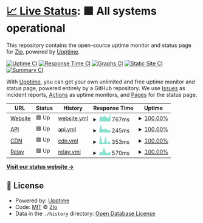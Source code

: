 # [📈 Live Status](https://status.gearheads.social): <!--live status--> **🟩 All systems operational**

This repository contains the open-source uptime monitor and status page for [Zio](https://zio.sh), powered by [Upptime](https://github.com/upptime/upptime).

[![Uptime CI](https://github.com/ziodotsh/upptime-gearheads.social/workflows/Uptime%20CI/badge.svg)](https://github.com/ziodotsh/upptime-gearheads.social/actions?query=workflow%3A%22Uptime+CI%22)
[![Response Time CI](https://github.com/ziodotsh/upptime-gearheads.social/workflows/Response%20Time%20CI/badge.svg)](https://github.com/ziodotsh/upptime-gearheads.social/actions?query=workflow%3A%22Response+Time+CI%22)
[![Graphs CI](https://github.com/ziodotsh/upptime-gearheads.social/workflows/Graphs%20CI/badge.svg)](https://github.com/ziodotsh/upptime-gearheads.social/actions?query=workflow%3A%22Graphs+CI%22)
[![Static Site CI](https://github.com/ziodotsh/upptime-gearheads.social/workflows/Static%20Site%20CI/badge.svg)](https://github.com/ziodotsh/upptime-gearheads.social/actions?query=workflow%3A%22Static+Site+CI%22)
[![Summary CI](https://github.com/ziodotsh/upptime-gearheads.social/workflows/Summary%20CI/badge.svg)](https://github.com/ziodotsh/upptime-gearheads.social/actions?query=workflow%3A%22Summary+CI%22)

With [Upptime](https://upptime.js.org), you can get your own unlimited and free uptime monitor and status page, powered entirely by a GitHub repository. We use [Issues](https://github.com/ziodotsh/upptime-gearheads.social/issues) as incident reports, [Actions](https://github.com/ziodotsh/upptime-gearheads.social/actions) as uptime monitors, and [Pages](https://status.gearheads.social) for the status page.

<!--start: status pages-->
<!-- This summary is generated by Upptime (https://github.com/upptime/upptime) -->
<!-- Do not edit this manually, your changes will be overwritten -->
<!-- prettier-ignore -->
| URL | Status | History | Response Time | Uptime |
| --- | ------ | ------- | ------------- | ------ |
| <img alt="" src="https://icons.duckduckgo.com/ip3/gearheads.social.ico" height="13"> [Website](https://gearheads.social) | 🟩 Up | [website.yml](https://github.com/ziodotsh/upptime-gearheads.social/commits/HEAD/history/website.yml) | <details><summary><img alt="Response time graph" src="./graphs/website/response-time-week.png" height="20"> 767ms</summary><br><a href="https://status.gearheads.social/history/website"><img alt="Response time 824" src="https://img.shields.io/endpoint?url=https%3A%2F%2Fraw.githubusercontent.com%2Fziodotsh%2Fupptime-gearheads.social%2FHEAD%2Fapi%2Fwebsite%2Fresponse-time.json"></a><br><a href="https://status.gearheads.social/history/website"><img alt="24-hour response time 800" src="https://img.shields.io/endpoint?url=https%3A%2F%2Fraw.githubusercontent.com%2Fziodotsh%2Fupptime-gearheads.social%2FHEAD%2Fapi%2Fwebsite%2Fresponse-time-day.json"></a><br><a href="https://status.gearheads.social/history/website"><img alt="7-day response time 767" src="https://img.shields.io/endpoint?url=https%3A%2F%2Fraw.githubusercontent.com%2Fziodotsh%2Fupptime-gearheads.social%2FHEAD%2Fapi%2Fwebsite%2Fresponse-time-week.json"></a><br><a href="https://status.gearheads.social/history/website"><img alt="30-day response time 775" src="https://img.shields.io/endpoint?url=https%3A%2F%2Fraw.githubusercontent.com%2Fziodotsh%2Fupptime-gearheads.social%2FHEAD%2Fapi%2Fwebsite%2Fresponse-time-month.json"></a><br><a href="https://status.gearheads.social/history/website"><img alt="1-year response time 824" src="https://img.shields.io/endpoint?url=https%3A%2F%2Fraw.githubusercontent.com%2Fziodotsh%2Fupptime-gearheads.social%2FHEAD%2Fapi%2Fwebsite%2Fresponse-time-year.json"></a></details> | <details><summary><a href="https://status.gearheads.social/history/website">100.00%</a></summary><a href="https://status.gearheads.social/history/website"><img alt="All-time uptime 100.00%" src="https://img.shields.io/endpoint?url=https%3A%2F%2Fraw.githubusercontent.com%2Fziodotsh%2Fupptime-gearheads.social%2FHEAD%2Fapi%2Fwebsite%2Fuptime.json"></a><br><a href="https://status.gearheads.social/history/website"><img alt="24-hour uptime 100.00%" src="https://img.shields.io/endpoint?url=https%3A%2F%2Fraw.githubusercontent.com%2Fziodotsh%2Fupptime-gearheads.social%2FHEAD%2Fapi%2Fwebsite%2Fuptime-day.json"></a><br><a href="https://status.gearheads.social/history/website"><img alt="7-day uptime 100.00%" src="https://img.shields.io/endpoint?url=https%3A%2F%2Fraw.githubusercontent.com%2Fziodotsh%2Fupptime-gearheads.social%2FHEAD%2Fapi%2Fwebsite%2Fuptime-week.json"></a><br><a href="https://status.gearheads.social/history/website"><img alt="30-day uptime 100.00%" src="https://img.shields.io/endpoint?url=https%3A%2F%2Fraw.githubusercontent.com%2Fziodotsh%2Fupptime-gearheads.social%2FHEAD%2Fapi%2Fwebsite%2Fuptime-month.json"></a><br><a href="https://status.gearheads.social/history/website"><img alt="1-year uptime 100.00%" src="https://img.shields.io/endpoint?url=https%3A%2F%2Fraw.githubusercontent.com%2Fziodotsh%2Fupptime-gearheads.social%2FHEAD%2Fapi%2Fwebsite%2Fuptime-year.json"></a></details>
| <img alt="" src="https://em-content.zobj.net/thumbs/60/google/350/gear_2699-fe0f.png" height="13"> [API](https://gearheads.social/api/v2/instance) | 🟩 Up | [api.yml](https://github.com/ziodotsh/upptime-gearheads.social/commits/HEAD/history/api.yml) | <details><summary><img alt="Response time graph" src="./graphs/api/response-time-week.png" height="20"> 245ms</summary><br><a href="https://status.gearheads.social/history/api"><img alt="Response time 314" src="https://img.shields.io/endpoint?url=https%3A%2F%2Fraw.githubusercontent.com%2Fziodotsh%2Fupptime-gearheads.social%2FHEAD%2Fapi%2Fapi%2Fresponse-time.json"></a><br><a href="https://status.gearheads.social/history/api"><img alt="24-hour response time 794" src="https://img.shields.io/endpoint?url=https%3A%2F%2Fraw.githubusercontent.com%2Fziodotsh%2Fupptime-gearheads.social%2FHEAD%2Fapi%2Fapi%2Fresponse-time-day.json"></a><br><a href="https://status.gearheads.social/history/api"><img alt="7-day response time 245" src="https://img.shields.io/endpoint?url=https%3A%2F%2Fraw.githubusercontent.com%2Fziodotsh%2Fupptime-gearheads.social%2FHEAD%2Fapi%2Fapi%2Fresponse-time-week.json"></a><br><a href="https://status.gearheads.social/history/api"><img alt="30-day response time 284" src="https://img.shields.io/endpoint?url=https%3A%2F%2Fraw.githubusercontent.com%2Fziodotsh%2Fupptime-gearheads.social%2FHEAD%2Fapi%2Fapi%2Fresponse-time-month.json"></a><br><a href="https://status.gearheads.social/history/api"><img alt="1-year response time 314" src="https://img.shields.io/endpoint?url=https%3A%2F%2Fraw.githubusercontent.com%2Fziodotsh%2Fupptime-gearheads.social%2FHEAD%2Fapi%2Fapi%2Fresponse-time-year.json"></a></details> | <details><summary><a href="https://status.gearheads.social/history/api">100.00%</a></summary><a href="https://status.gearheads.social/history/api"><img alt="All-time uptime 100.00%" src="https://img.shields.io/endpoint?url=https%3A%2F%2Fraw.githubusercontent.com%2Fziodotsh%2Fupptime-gearheads.social%2FHEAD%2Fapi%2Fapi%2Fuptime.json"></a><br><a href="https://status.gearheads.social/history/api"><img alt="24-hour uptime 100.00%" src="https://img.shields.io/endpoint?url=https%3A%2F%2Fraw.githubusercontent.com%2Fziodotsh%2Fupptime-gearheads.social%2FHEAD%2Fapi%2Fapi%2Fuptime-day.json"></a><br><a href="https://status.gearheads.social/history/api"><img alt="7-day uptime 100.00%" src="https://img.shields.io/endpoint?url=https%3A%2F%2Fraw.githubusercontent.com%2Fziodotsh%2Fupptime-gearheads.social%2FHEAD%2Fapi%2Fapi%2Fuptime-week.json"></a><br><a href="https://status.gearheads.social/history/api"><img alt="30-day uptime 100.00%" src="https://img.shields.io/endpoint?url=https%3A%2F%2Fraw.githubusercontent.com%2Fziodotsh%2Fupptime-gearheads.social%2FHEAD%2Fapi%2Fapi%2Fuptime-month.json"></a><br><a href="https://status.gearheads.social/history/api"><img alt="1-year uptime 100.00%" src="https://img.shields.io/endpoint?url=https%3A%2F%2Fraw.githubusercontent.com%2Fziodotsh%2Fupptime-gearheads.social%2FHEAD%2Fapi%2Fapi%2Fuptime-year.json"></a></details>
| <img alt="" src="https://em-content.zobj.net/thumbs/60/google/350/file-cabinet_1f5c4-fe0f.png" height="13"> [CDN](https://cdn.gearheads.social/check.txt) | 🟩 Up | [cdn.yml](https://github.com/ziodotsh/upptime-gearheads.social/commits/HEAD/history/cdn.yml) | <details><summary><img alt="Response time graph" src="./graphs/cdn/response-time-week.png" height="20"> 353ms</summary><br><a href="https://status.gearheads.social/history/cdn"><img alt="Response time 748" src="https://img.shields.io/endpoint?url=https%3A%2F%2Fraw.githubusercontent.com%2Fziodotsh%2Fupptime-gearheads.social%2FHEAD%2Fapi%2Fcdn%2Fresponse-time.json"></a><br><a href="https://status.gearheads.social/history/cdn"><img alt="24-hour response time 212" src="https://img.shields.io/endpoint?url=https%3A%2F%2Fraw.githubusercontent.com%2Fziodotsh%2Fupptime-gearheads.social%2FHEAD%2Fapi%2Fcdn%2Fresponse-time-day.json"></a><br><a href="https://status.gearheads.social/history/cdn"><img alt="7-day response time 353" src="https://img.shields.io/endpoint?url=https%3A%2F%2Fraw.githubusercontent.com%2Fziodotsh%2Fupptime-gearheads.social%2FHEAD%2Fapi%2Fcdn%2Fresponse-time-week.json"></a><br><a href="https://status.gearheads.social/history/cdn"><img alt="30-day response time 735" src="https://img.shields.io/endpoint?url=https%3A%2F%2Fraw.githubusercontent.com%2Fziodotsh%2Fupptime-gearheads.social%2FHEAD%2Fapi%2Fcdn%2Fresponse-time-month.json"></a><br><a href="https://status.gearheads.social/history/cdn"><img alt="1-year response time 748" src="https://img.shields.io/endpoint?url=https%3A%2F%2Fraw.githubusercontent.com%2Fziodotsh%2Fupptime-gearheads.social%2FHEAD%2Fapi%2Fcdn%2Fresponse-time-year.json"></a></details> | <details><summary><a href="https://status.gearheads.social/history/cdn">100.00%</a></summary><a href="https://status.gearheads.social/history/cdn"><img alt="All-time uptime 99.93%" src="https://img.shields.io/endpoint?url=https%3A%2F%2Fraw.githubusercontent.com%2Fziodotsh%2Fupptime-gearheads.social%2FHEAD%2Fapi%2Fcdn%2Fuptime.json"></a><br><a href="https://status.gearheads.social/history/cdn"><img alt="24-hour uptime 100.00%" src="https://img.shields.io/endpoint?url=https%3A%2F%2Fraw.githubusercontent.com%2Fziodotsh%2Fupptime-gearheads.social%2FHEAD%2Fapi%2Fcdn%2Fuptime-day.json"></a><br><a href="https://status.gearheads.social/history/cdn"><img alt="7-day uptime 100.00%" src="https://img.shields.io/endpoint?url=https%3A%2F%2Fraw.githubusercontent.com%2Fziodotsh%2Fupptime-gearheads.social%2FHEAD%2Fapi%2Fcdn%2Fuptime-week.json"></a><br><a href="https://status.gearheads.social/history/cdn"><img alt="30-day uptime 100.00%" src="https://img.shields.io/endpoint?url=https%3A%2F%2Fraw.githubusercontent.com%2Fziodotsh%2Fupptime-gearheads.social%2FHEAD%2Fapi%2Fcdn%2Fuptime-month.json"></a><br><a href="https://status.gearheads.social/history/cdn"><img alt="1-year uptime 99.93%" src="https://img.shields.io/endpoint?url=https%3A%2F%2Fraw.githubusercontent.com%2Fziodotsh%2Fupptime-gearheads.social%2FHEAD%2Fapi%2Fcdn%2Fuptime-year.json"></a></details>
| <img alt="" src="https://em-content.zobj.net/thumbs/60/google/350/chains_26d3-fe0f.png" height="13"> [Relay](https://relay.gearheads.social) | 🟩 Up | [relay.yml](https://github.com/ziodotsh/upptime-gearheads.social/commits/HEAD/history/relay.yml) | <details><summary><img alt="Response time graph" src="./graphs/relay/response-time-week.png" height="20"> 570ms</summary><br><a href="https://status.gearheads.social/history/relay"><img alt="Response time 555" src="https://img.shields.io/endpoint?url=https%3A%2F%2Fraw.githubusercontent.com%2Fziodotsh%2Fupptime-gearheads.social%2FHEAD%2Fapi%2Frelay%2Fresponse-time.json"></a><br><a href="https://status.gearheads.social/history/relay"><img alt="24-hour response time 522" src="https://img.shields.io/endpoint?url=https%3A%2F%2Fraw.githubusercontent.com%2Fziodotsh%2Fupptime-gearheads.social%2FHEAD%2Fapi%2Frelay%2Fresponse-time-day.json"></a><br><a href="https://status.gearheads.social/history/relay"><img alt="7-day response time 570" src="https://img.shields.io/endpoint?url=https%3A%2F%2Fraw.githubusercontent.com%2Fziodotsh%2Fupptime-gearheads.social%2FHEAD%2Fapi%2Frelay%2Fresponse-time-week.json"></a><br><a href="https://status.gearheads.social/history/relay"><img alt="30-day response time 514" src="https://img.shields.io/endpoint?url=https%3A%2F%2Fraw.githubusercontent.com%2Fziodotsh%2Fupptime-gearheads.social%2FHEAD%2Fapi%2Frelay%2Fresponse-time-month.json"></a><br><a href="https://status.gearheads.social/history/relay"><img alt="1-year response time 555" src="https://img.shields.io/endpoint?url=https%3A%2F%2Fraw.githubusercontent.com%2Fziodotsh%2Fupptime-gearheads.social%2FHEAD%2Fapi%2Frelay%2Fresponse-time-year.json"></a></details> | <details><summary><a href="https://status.gearheads.social/history/relay">100.00%</a></summary><a href="https://status.gearheads.social/history/relay"><img alt="All-time uptime 99.98%" src="https://img.shields.io/endpoint?url=https%3A%2F%2Fraw.githubusercontent.com%2Fziodotsh%2Fupptime-gearheads.social%2FHEAD%2Fapi%2Frelay%2Fuptime.json"></a><br><a href="https://status.gearheads.social/history/relay"><img alt="24-hour uptime 100.00%" src="https://img.shields.io/endpoint?url=https%3A%2F%2Fraw.githubusercontent.com%2Fziodotsh%2Fupptime-gearheads.social%2FHEAD%2Fapi%2Frelay%2Fuptime-day.json"></a><br><a href="https://status.gearheads.social/history/relay"><img alt="7-day uptime 100.00%" src="https://img.shields.io/endpoint?url=https%3A%2F%2Fraw.githubusercontent.com%2Fziodotsh%2Fupptime-gearheads.social%2FHEAD%2Fapi%2Frelay%2Fuptime-week.json"></a><br><a href="https://status.gearheads.social/history/relay"><img alt="30-day uptime 100.00%" src="https://img.shields.io/endpoint?url=https%3A%2F%2Fraw.githubusercontent.com%2Fziodotsh%2Fupptime-gearheads.social%2FHEAD%2Fapi%2Frelay%2Fuptime-month.json"></a><br><a href="https://status.gearheads.social/history/relay"><img alt="1-year uptime 99.98%" src="https://img.shields.io/endpoint?url=https%3A%2F%2Fraw.githubusercontent.com%2Fziodotsh%2Fupptime-gearheads.social%2FHEAD%2Fapi%2Frelay%2Fuptime-year.json"></a></details>

<!--end: status pages-->

[**Visit our status website →**](https://status.gearheads.social)

## 📄 License

- Powered by: [Upptime](https://github.com/upptime/upptime)
- Code: [MIT](./LICENSE) © [Zio](https://zio.sh)
- Data in the `./history` directory: [Open Database License](https://opendatacommons.org/licenses/odbl/1-0/)
